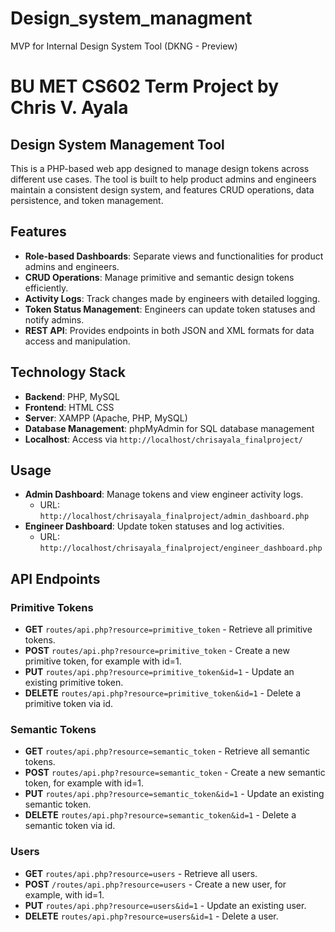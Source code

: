 # Design_system_managment
MVP for Internal Design System Tool (DKNG - Preview)

# BU MET CS602 Term Project by Chris V. Ayala

## Design System Management Tool

This is a PHP-based web app designed to manage design tokens across different use cases. The tool is built to help product admins and engineers maintain a consistent design system, and features CRUD operations, data persistence, and token management.

## Features

- **Role-based Dashboards**: Separate views and functionalities for product admins and engineers.
- **CRUD Operations**: Manage primitive and semantic design tokens efficiently.
- **Activity Logs**: Track changes made by engineers with detailed logging.
- **Token Status Management**: Engineers can update token statuses and notify admins.
- **REST API**: Provides endpoints in both JSON and XML formats for data access and manipulation.

## Technology Stack

- **Backend**: PHP, MySQL
- **Frontend**: HTML CSS
- **Server**: XAMPP (Apache, PHP, MySQL)
- **Database Management**: phpMyAdmin for SQL database management
- **Localhost**: Access via `http://localhost/chrisayala_finalproject/`

## Usage

- **Admin Dashboard**: Manage tokens and view engineer activity logs.
  - URL: `http://localhost/chrisayala_finalproject/admin_dashboard.php`
- **Engineer Dashboard**: Update token statuses and log activities.
  - URL: `http://localhost/chrisayala_finalproject/engineer_dashboard.php`

## API Endpoints

### Primitive Tokens

- **GET** `routes/api.php?resource=primitive_token` - Retrieve all primitive tokens.
- **POST** `routes/api.php?resource=primitive_token` - Create a new primitive token, for example with id=1.
- **PUT** `routes/api.php?resource=primitive_token&id=1` - Update an existing primitive token.
- **DELETE** `routes/api.php?resource=primitive_token&id=1` - Delete a primitive token via id.

### Semantic Tokens

- **GET** `routes/api.php?resource=semantic_token` - Retrieve all semantic tokens.
- **POST** `routes/api.php?resource=semantic_token` - Create a new semantic token, for example with id=1.
- **PUT** `routes/api.php?resource=semantic_token&id=1` - Update an existing semantic token.
- **DELETE** `routes/api.php?resource=semantic_token&id=1` - Delete a semantic token via id.


### Users

- **GET** `routes/api.php?resource=users` - Retrieve all users.
- **POST** `/routes/api.php?resource=users` - Create a new user, for example, with id=1.
- **PUT** `routes/api.php?resource=users&id=1` - Update an existing user.
- **DELETE** `routes/api.php?resource=users&id=1` - Delete a user.

